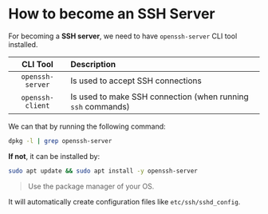 # How to become an SSH Server


For becoming a **SSH server**, we need to have `openssh-server` CLI tool installed.

| CLI Tool | Description |
| :---: | :--- |
| `openssh-server` | Is used to accept SSH connections |
| `openssh-client` | Is used to make SSH connection (when running `ssh` commands) |

We can that by running the following command:
```sh
dpkg -l | grep openssh-server
```

**If not**, it can be installed by:
```sh
sudo apt update && sudo apt install -y openssh-server
```

> Use the package manager of your OS.

It will automatically create configuration files like `etc/ssh/sshd_config`.

